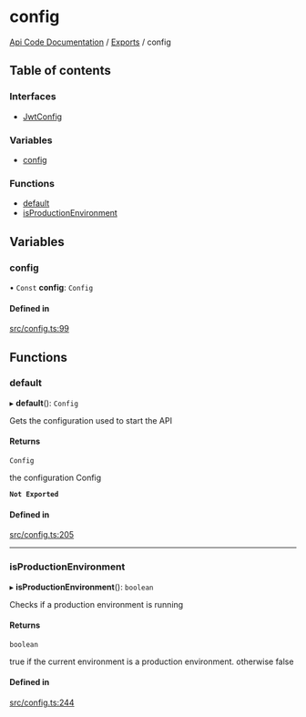 # config
 
[Api Code Documentation](../README.md) / [Exports](../modules.md) / config

## Table of contents

### Interfaces

- [JwtConfig](../interfaces/config.JwtConfig.md)

### Variables

- [config](config.md#config)

### Functions

- [default](config.md#default)
- [isProductionEnvironment](config.md#isproductionenvironment)

## Variables

### config

• `Const` **config**: `Config`

#### Defined in

[src/config.ts:99](https://github.com/openkfw/TruBudget/blob/40b449a/api/src/config.ts#L99)

## Functions

### default

▸ **default**(): `Config`

Gets the configuration used to start the API

#### Returns

`Config`

the configuration Config

**`Not Exported`**

#### Defined in

[src/config.ts:205](https://github.com/openkfw/TruBudget/blob/40b449a/api/src/config.ts#L205)

___

### isProductionEnvironment

▸ **isProductionEnvironment**(): `boolean`

Checks if a production environment is running

#### Returns

`boolean`

true if the current environment is a production environment. otherwise false

#### Defined in

[src/config.ts:244](https://github.com/openkfw/TruBudget/blob/40b449a/api/src/config.ts#L244)
